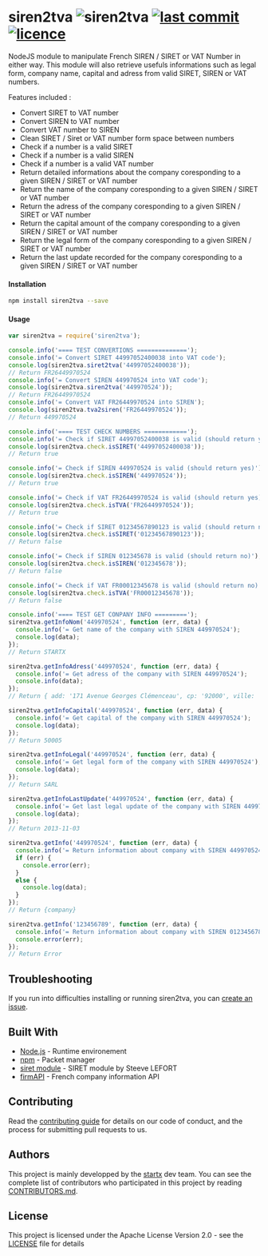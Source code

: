 # siren2tva ![siren2tva](https://img.shields.io/badge/latest-v0.0.6-blue.svg) [![last commit](https://img.shields.io/github/last-commit/startxfr/siren2tva.svg)](https://github.com/startxfr/siren2tva) [![licence](https://img.shields.io/github/license/startxfr/siren2tva.svg)](https://github.com/startxfr/siren2tva) 


NodeJS module to manipulate French SIREN / SIRET or VAT Number in either way. 
This module will also retrieve usefuls informations such as legal form, company name, capital 
and adress from valid SIRET, SIREN or VAT numbers.

Features included :
- Convert SIRET to VAT number
- Convert SIREN to VAT number
- Convert VAT number to SIREN
- Clean SIRET / Siret or VAT number form space between numbers
- Check if a number is a valid SIRET
- Check if a number is a valid SIREN
- Check if a number is a valid VAT number
- Return detailed informations about the company coresponding to a given SIREN / SIRET or VAT number
- Return the name of the company coresponding to a given SIREN / SIRET or VAT number
- Return the adress of the company coresponding to a given SIREN / SIRET or VAT number
- Return the capital amount of the company coresponding to a given SIREN / SIRET or VAT number
- Return the legal form of the company coresponding to a given SIREN / SIRET or VAT number
- Return the last update recorded for the company coresponding to a given SIREN / SIRET or VAT number


#### Installation

```bash
npm install siren2tva --save
```

#### Usage

```js
var siren2tva = require('siren2tva');

console.info('==== TEST CONVERTIONS ==============');
console.info('= Convert SIRET 44997052400038 into VAT code');
console.log(siren2tva.siret2tva('44997052400038'));
// Return FR26449970524
console.info('= Convert SIREN 449970524 into VAT code');
console.log(siren2tva.siren2tva('449970524'));
// Return FR26449970524
console.info('= Convert VAT FR26449970524 into SIREN');
console.log(siren2tva.tva2siren('FR26449970524'));
// Return 449970524

console.info('==== TEST CHECK NUMBERS ============');
console.info('= Check if SIRET 44997052400038 is valid (should return yes)');
console.log(siren2tva.check.isSIRET('44997052400038'));
// Return true

console.info('= Check if SIREN 449970524 is valid (should return yes)');
console.log(siren2tva.check.isSIREN('449970524'));
// Return true

console.info('= Check if VAT FR26449970524 is valid (should return yes)');
console.log(siren2tva.check.isTVA('FR26449970524'));
// Return true

console.info('= Check if SIRET 01234567890123 is valid (should return no)');
console.log(siren2tva.check.isSIRET('01234567890123'));
// Return false

console.info('= Check if SIREN 012345678 is valid (should return no)');
console.log(siren2tva.check.isSIREN('012345678'));
// Return false

console.info('= Check if VAT FR00012345678 is valid (should return no)');
console.log(siren2tva.check.isTVA('FR00012345678'));
// Return false

console.info('==== TEST GET CONPANY INFO =========');
siren2tva.getInfoNom('449970524', function (err, data) {
  console.info('= Get name of the company with SIREN 449970524');
  console.log(data);
});
// Return STARTX

siren2tva.getInfoAdress('449970524', function (err, data) {
  console.info('= Get adress of the company with SIREN 449970524');
  console.info(data);
});
// Return { add: '171 Avenue Georges Clémenceau', cp: '92000', ville: 'Nanterre' }

siren2tva.getInfoCapital('449970524', function (err, data) {
  console.info('= Get capital of the company with SIREN 449970524');
  console.log(data);
});
// Return 50005

siren2tva.getInfoLegal('449970524', function (err, data) {
  console.info('= Get legal form of the company with SIREN 449970524');
  console.log(data);
});
// Return SARL

siren2tva.getInfoLastUpdate('449970524', function (err, data) {
  console.info('= Get last legal update of the company with SIREN 449970524');
  console.log(data);
});
// Return 2013-11-03

siren2tva.getInfo('449970524', function (err, data) {
  console.info('= Return information about company with SIREN 449970524 (exist)');
  if (err) {
    console.error(err);
  }
  else {
    console.log(data);
  }
});
// Return {company}

siren2tva.getInfo('123456789', function (err, data) {
  console.info('= Return information about company with SIREN 012345678 (doesn\'t exist)');
  console.error(err);
});
// Return Error
```

## Troubleshooting

If you run into difficulties installing or running siren2tva, you can [create an issue](https://github.com/startxfr/siren2tva/issues/new).

## Built With

* [Node.js](https://nodejs.org/) - Runtime environement
* [npm](https://www.npmjs.com/) - Packet manager
* [siret module](https://github.com/steevelefort/siret) - SIRET module by Steeve LEFORT
* [firmAPI](https://firmapi.com/documentation#introduction) - French company information API

## Contributing

Read the [contributing guide](https://github.com/startxfr/sxapi-core/tree/master/docs/5.Contribute.md) for details on our code of conduct, and the process for submitting pull requests to us.

## Authors

This project is mainly developped by the [startx](https://www.startx.fr) dev team. You can see the complete list of contributors who participated in this project by reading [CONTRIBUTORS.md](https://github.com/startxfr/sxapi-core/tree/master/docs/CONTRIBUTORS.md).

## License

This project is licensed under the Apache License Version 2.0 - see the [LICENSE](https://github.com/startxfr/siren2tva/tree/master/LICENSE) file for details
